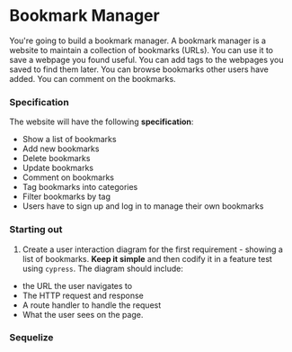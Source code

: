 # Bookmark Manager

You're going to build a bookmark manager.  A bookmark manager is a website to maintain a collection of bookmarks (URLs). You can use it to save a webpage you found useful. You can add tags to the webpages you saved to find them later. You can browse bookmarks other users have added. You can comment on the bookmarks.

### Specification
The website will have the following **specification**:

* Show a list of bookmarks
* Add new bookmarks
* Delete bookmarks
* Update bookmarks
* Comment on bookmarks
* Tag bookmarks into categories
* Filter bookmarks by tag
* Users have to sign up and log in to manage their own bookmarks

### Starting out

1. Create a user interaction diagram for the first requirement - showing a list of bookmarks. **Keep it simple** and then codify it in a feature test using `cypress`. The diagram should include:
  - the URL the user navigates to
  - The HTTP request and response
  - A route handler to handle the request
  - What the user sees on the page.

### Sequelize